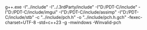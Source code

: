 g++.exe -I"../include" -I"../.3rdParty/include" -I"D:/PDT-C/include" -I"D:/PDT-C/include/imgui" -I"D:/PDT-C/include/assimp" -I"D:/PDT-C/include/stb" -c "../include/pch.h" -o "../include/pch.h.gch" -fexec-charset=UTF-8 -std=c++23 -g -mwindows -Winvalid-pch
